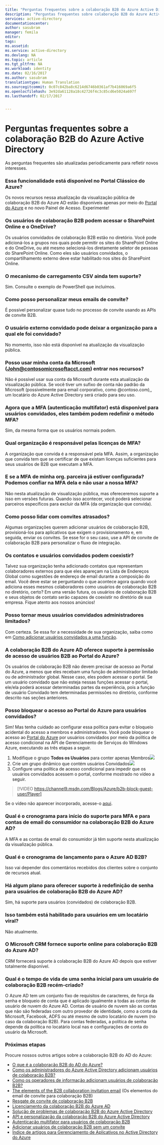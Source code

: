 ```yaml
---
title: "Perguntas frequentes sobre a colaboração B2B do Azure Active Directory | Microsoft Docs"
description: "Perguntas frequentes sobre colaboração B2B do Azure Active Directory"
services: active-directory
documentationcenter: 
author: sasubram
manager: femila
editor: 
tags: 
ms.assetid: 
ms.service: active-directory
ms.devlang: NA
ms.topic: article
ms.tgt_pltfrm: NA
ms.workload: identity
ms.date: 02/16/2017
ms.author: sasubram
translationtype: Human Translation
ms.sourcegitcommit: 0c07c842ba8c6214d6746b0361af7b416069a6f5
ms.openlocfilehash: 3e92da61128a18c42726f4c3c85cd6e5024a697f
ms.lasthandoff: 02/17/2017


---
```


# <a name="azure-active-directory-b2b-collaboration-frequently-asked-questions-faq"></a>Perguntas frequentes sobre a colaboração B2B do Azure Active Directory

As perguntas frequentes são atualizadas periodicamente para refletir novos interesses.

### <a name="is-this-functionality-available-in-the-azure-classic-portal"></a>Essa funcionalidade está disponível no Portal Clássico do Azure?
Os novos recursos nessa atualização da visualização pública de colaboração B2B do Azure AD estão disponíveis apenas por meio do [Portal do Azure](https://portal.azure.com) e no novo Painel de Acesso. Experimente!

### <a name="can-b2b-collaboration-users-access-sharepoint-online-and-onedrive"></a>Os usuários de colaboração B2B podem acessar o SharePoint Online e o OneDrive?
Os usuários convidados de colaboração B2B estão no diretório. Você pode adicioná-los a grupos nos quais pode permitir os sites do SharePoint Online e do OneDrive, ou até mesmo selecioná-los diretamente seletor de pessoas do SharePoint Online. Como eles são usuários convidados, o compartilhamento externo deve estar habilitado nos sites do SharePoint Online.

### <a name="is-the-csv-upload-mechanism-still-supported"></a>O mecanismo de carregamento CSV ainda tem suporte?
Sim. Consulte o exemplo de PowerShell que incluímos.

### <a name="how-can-i-customize-my-invitation-emails"></a>Como posso personalizar meus emails de convite?
É possível personalizar quase tudo no processo de convite usando as APIs de convite B2B.

### <a name="can-the-invited-external-user-leave-the-organization-to-which-he-was-invited"></a>O usuário externo convidado pode deixar a organização para a qual ele foi convidado?
No momento, isso não está disponível na atualização da visualização pública.

### <a name="can-i-use-my-microsoft-account-johncontosomicrosoftacctcom-to-sign-in-to-resources"></a>Posso usar minha conta da Microsoft (John@contosomicrosoftacct.com) entrar nos recursos?
Não é possível usar sua conta da Microsoft durante esta atualização da visualização pública. Se você tiver um sufixo de conta não padrão da Microsoft (possivelmente para email corporativo, como @contoso.com),, um locatário do Azure Active Directory será criado para seu uso.

### <a name="now-that-multi-factor-authentication-mfa-is-available-for-guest-users-can-they-also-reset-their-mfa-method"></a>Agora que a MFA (autenticação multifator) está disponível para usuários convidados, eles também podem redefinir o método MFA?
Sim, da mesma forma que os usuários normais podem.

### <a name="which-organization-is-responsible-for-mfa-licenses"></a>Qual organização é responsável pelas licenças de MFA?
A organização que convida é a responsável pela MFA. Assim, a organização que convida tem que se certificar de que existam licenças suficientes para seus usuários de B2B que executam a MFA.

### <a name="what-if-my-partner-org-already-has-mfa-set-up-can-we-trust-their-mfa-and-not-use-our-mfa"></a>E se a MFA de minha org. parceira já estiver configurada? Podemos confiar na MFA dela e não usar a nossa MFA?
Não nesta atualização de visualização pública, mas ofereceremos suporte a isso em versões futuras. Quando isso acontecer, você poderá selecionar parceiros específicos para excluir da MFA (da organização que convida).

### <a name="how-can-i-achieve-delayed-invitations"></a>Como posso lidar com convites atrasados?
Algumas organizações querem adicionar usuários de colaboração B2B, provisioná-los para aplicativos que exigem o provisionamento e, em seguida, enviar os convites. Se esse for o seu caso, use a API de convite de colaboração B2B para personalizar o fluxo de integração.

### <a name="can-guest-users-and-contacts-co-exist"></a>Os contatos e usuários convidados podem coexistir?
Talvez sua organização tenha adicionado contatos que representam colaboradores externos para que eles apareçam na Lista de Endereços Global como sugestões de endereço de email durante a composição do email. Você deve estar se perguntando o que acontece agora quando você adiciona esses mesmos colaboradores como usuários de colaboração B2B no diretório, certo? Em uma versão futura, os usuários de colaboração B2B e seus objetos de contato serão capazes de coexistir no diretório de sua empresa. Fique atento aos nossos anúncios!

### <a name="can-i-make-my-guest-users-limited-admins"></a>Posso tornar meus usuários convidados administradores limitados?
Com certeza. Se essa for a necessidade de sua organização, saiba como em [Como adicionar usuários convidados a uma função](active-directory-users-assign-role-azure-portal.md).

### <a name="does-azure-ad-b2b-collaboration-support-permitting-b2b-users-to-access-the-azure-portal"></a>A colaboração B2B do Azure AD oferece suporte à permissão de acesso de usuários B2B ao Portal do Azure?
Os usuários de colaboração B2B não devem precisar de acesso ao Portal do Azure, a menos que eles recebam uma função de administrador limitado ou de administrador global. Nesse caso, eles podem acessar o portal. Se um usuário convidado que não esteja nessas funções acessar o portal, ele/ela poderá acessar determinadas partes da experiência, pois a função de usuário Convidado tem determinadas permissões no diretório, conforme descrito nas seções anteriores.

### <a name="can-i-block-access-to-the-azure-portal-for-guest-users"></a>Posso bloquear o acesso ao Portal do Azure para usuários convidados?
Sim! Mas tenha cuidado ao configurar essa política para evitar o bloqueio acidental do acesso a membros e administradores.
Você pode bloquear o acesso ao [Portal do Azure](https://portal.azure.com) por usuários convidados por meio da política de acesso condicional na API de Gerenciamento de Serviços do Windows Azure, executando as três etapas a seguir.
1. Modifique o grupo **Todos os Usuários** para conter apenas Membros![](media/active-directory-b2b-faq/modify-all-users-group.png)
2. Crie um grupo dinâmico que contém usuários Convidados![](media/active-directory-b2b-faq/group-with-guest-users.png)
3. Configure uma política de acesso condicional para impedir que os usuários convidados acessem o portal, conforme mostrado no vídeo a seguir.

  >[!VIDEO https://channel9.msdn.com/Blogs/Azure/b2b-block-guest-user/Player]

  Se o vídeo não aparecer incorporado, acesse-o [aqui](https://channel9.msdn.com/Blogs/Azure/b2b-block-guest-user).

### <a name="what-is-the-timeline-by-which-azure-ad-b2b-collaboration-will-start-support-for-mfa-and-consumer-email-accounts"></a>Qual é o cronograma para início do suporte para MFA e para contas de email do consumidor na colaboração B2B do Azure AD?
A MFA e as contas de email do consumidor já têm suporte nesta atualização da visualização pública.

### <a name="what-is-the-ga-timeline-for-azure-ad-b2b"></a>Qual é o cronograma de lançamento para o Azure AD B2B?
Isso vai depender dos comentários recebidos dos clientes sobre o conjunto de recursos atual.

### <a name="is-there-a-plan-to-support-password-reset-for-azure-ad-b2b-collaboration-users"></a>Há algum plano para oferecer suporte à redefinição de senha para usuários de colaboração B2B do Azure AD?
Sim, há suporte para usuários (convidados) de colaboração B2B.

### <a name="is-it-also-enabled-for-users-in-a-viral-tenant"></a>Isso também está habilitado para usuários em um locatário viral?
Não atualmente.

### <a name="does-microsoft-crm-provide-online-support-to-azure-ad-b2b-collaboration"></a>O Microsoft CRM fornece suporte online para colaboração B2B do Azure AD?
CRM fornecerá suporte à colaboração B2B do Azure AD depois que estiver totalmente disponível.

### <a name="what-is-the-lifetime-of-an-initial-password-for-a-newly-created-b2b-collaboration-user"></a>Qual é o tempo de vida de uma senha inicial para um usuário de colaboração B2B recém-criado?
O Azure AD tem um conjunto fixo de requisitos de caracteres, de força da senha e bloqueio de conta que é aplicado igualmente a todas as contas de usuário de nuvem do Azure AD. Contas de usuário de nuvem são as contas que não são federadas com outro provedor de identidade, como a conta da Microsoft, Facebook, ADFS ou até mesmo de outro locatário de nuvem (no caso da colaboração B2B). Para contas federadas, a política de senha depende da política no locatário local nas e configurações de conta do usuário da Microsoft.

### <a name="next-steps"></a>Próximas etapas

Procure nossos outros artigos sobre a colaboração B2B do AD do Azure:

* [O que é a colaboração B2B do AD do Azure?](active-directory-b2b-what-is-azure-ad-b2b.md)
* [Como os administradores do Azure Active Directory adicionam usuários de colaboração B2B?](active-directory-b2b-admin-add-users.md)
* [Como os operadores de informação adicionam usuários de colaboração B2B?](active-directory-b2b-iw-add-users.md)
* [The elements of the B2B collaboration invitation email](active-directory-b2b-invitation-email.md) (Os elementos do email de convite para colaboração B2B)
* [Resgate de convite de colaboração B2B](active-directory-b2b-redemption-experience.md)
* [Licenciamento da colaboração B2B do Azure AD](active-directory-b2b-licensing.md)
* [Solução de problemas de colaboração B2B do Azure Active Directory](active-directory-b2b-troubleshooting.md)
* [API e personalização da colaboração B2B do Azure Active Directory](active-directory-b2b-api.md)
* [Autenticação multifator para usuários de colaboração B2B](active-directory-b2b-mfa-instructions.md)
* [Adicionar usuários de colaboração B2B sem um convite](active-directory-b2b-add-user-without-invite.md)
* [Índice de artigos para Gerenciamento de Aplicativos no Active Directory do Azure](active-directory-apps-index.md)

